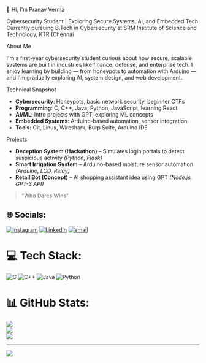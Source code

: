 
 👋 Hi, I'm Pranav Verma

Cybersecurity Student | Exploring Secure Systems, AI, and Embedded Tech\
Currently pursuing B.Tech in Cybersecurity at SRM Institute of Science and Technology, KTR (Chennai

 About Me

I'm a first-year cybersecurity student curious about how secure, scalable systems are built in industries like finance, defense, and enterprise tech. I enjoy learning by building — from honeypots to automation with Arduino — and I'm gradually exploring AI, system design, and web development.


 Technical Snapshot

- **Cybersecurity**: Honeypots, basic network security, beginner CTFs
- **Programming**: C, C++, Java, Python, JavaScript, learning React
- **AI/ML**: Intro projects with GPT, exploring ML concepts
- **Embedded Systems**: Arduino-based automation, sensor integration
- **Tools**: Git, Linux, Wireshark, Burp Suite, Arduino IDE

 Projects

- **Deception System (Hackathon)** – Simulates login portals to detect suspicious activity *(Python, Flask)*
- **Smart Irrigation System** – Arduino-based moisture sensor automation *(Arduino, LCD, Relay)*
- **Retail Bot (Concept)** – AI shopping assistant idea using GPT *(Node.js, GPT-3 API)*



> "Who Dares Wins"


## 🌐 Socials:
[![Instagram](https://img.shields.io/badge/Instagram-%23E4405F.svg?logo=Instagram&logoColor=white)](https://instagram.com/cds.pranav) [![LinkedIn](https://img.shields.io/badge/LinkedIn-%230077B5.svg?logo=linkedin&logoColor=white)](https://linkedin.com/in/https://www.linkedin.com/in/pranav-verma-7a6286334) [![email](https://img.shields.io/badge/Email-D14836?logo=gmail&logoColor=white)](mailto:vermapranav727@gmail.com) 

# 💻 Tech Stack:
![C](https://img.shields.io/badge/c-%2300599C.svg?style=for-the-badge&logo=c&logoColor=white) ![C++](https://img.shields.io/badge/c++-%2300599C.svg?style=for-the-badge&logo=c%2B%2B&logoColor=white) ![Java](https://img.shields.io/badge/java-%23ED8B00.svg?style=for-the-badge&logo=openjdk&logoColor=white) ![Python](https://img.shields.io/badge/python-3670A0?style=for-the-badge&logo=python&logoColor=ffdd54)
# 📊 GitHub Stats:
![](https://github-readme-stats.vercel.app/api?username=ltprince008&theme=dark&hide_border=false&include_all_commits=false&count_private=false)<br/>
![](https://nirzak-streak-stats.vercel.app/?user=ltprince008&theme=dark&hide_border=false)<br/>
![](https://github-readme-stats.vercel.app/api/top-langs/?username=ltprince008&theme=dark&hide_border=false&include_all_commits=false&count_private=false&layout=compact)

---
[![](https://visitcount.itsvg.in/api?id=ltprince008&icon=0&color=0)](https://visitcount.itsvg.in)

<!-- Proudly created with GPRM ( https://gprm.itsvg.in ) -->
